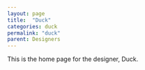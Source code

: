 ```yaml
---
layout: page
title:  "Duck"
categories: duck
permalink: "duck"
parent: Designers
---
```

This is the home page for the designer, Duck.

